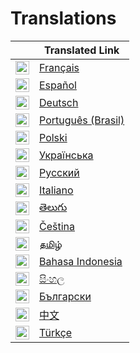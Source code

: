 # Translations

|                                                                                                                                                   | Translated Link                       |
| ------------------------------------------------------------------------------------------------------------------------------------------------- | ------------------------------------- |
| <img alt="French" title="French" src="https://cdn.staticaly.com/gh/hjnilsson/country-flags/master/svg/fr.svg" width="22">                     | [Français](README.fr.md)              |
| <img alt="Spanish" title="Spanish" src="https://cdn.staticaly.com/gh/hjnilsson/country-flags/master/svg/es.svg" width="22">                       | [Español](README.es.md)               |
| <img alt="German" title="German" src="https://cdn.staticaly.com/gh/hjnilsson/country-flags/master/svg/de.svg" width="22">                       | [Deutsch](README.de.md)               |
| <img alt="Portuguese (Brasil)" title="Portuguese (Brasil)" src="https://cdn.staticaly.com/gh/hjnilsson/country-flags/master/svg/br.svg" width="22"> | [Português (Brasil)](README.pt_br.md) |
| <img alt="Polish" title="Polish" src="https://cdn.staticaly.com/gh/hjnilsson/country-flags/master/svg/pl.svg" width="22">                         | [Polski](README.pl.md)                |
| <img alt="Ukrainian" title="Ukrainian" src="https://cdn.staticaly.com/gh/hjnilsson/country-flags/master/svg/ua.svg" width="22">                   | [Українська](./README.uk.md)          |
| <img alt="Russian" title="Russian" src="https://cdn.staticaly.com/gh/hjnilsson/country-flags/master/svg/ru.svg" width="22">                       | [Русский](./README.ru.md)             |
| <img alt="Italian" title="Italian" src="https://cdn.staticaly.com/gh/hjnilsson/country-flags/master/svg/it.svg" width="22">                     | [Italiano](./README.it.md)            |
| <img alt="Telugu" title="Telugu" src="https://cdn.staticaly.com/gh/hjnilsson/country-flags/master/svg/in.svg" width="22">            | [తెలుగు](./README.te.md)              |
| <img alt="Czech" title="Czech" src="https://cdn.staticaly.com/gh/hjnilsson/country-flags/master/svg/cz.svg" width="22">                       | [Čeština](README.cs.md)               |
| <img alt="Tamil" title="Tamil" src="https://cdn.staticaly.com/gh/hjnilsson/country-flags/master/svg/lk.svg" width="22">                           | [தமிழ்](./README.ta.md)               |
| <img alt="Indonesian" title="Indonesian" src="https://cdn.staticaly.com/gh/hjnilsson/country-flags/master/svg/id.svg" width="22">                 | [Bahasa Indonesia](./README.id.md)           |
| <img alt="Sinhala" title="Sinhala" src="https://cdn.staticaly.com/gh/hjnilsson/country-flags/master/svg/lk.svg" width="22">                         | [සිංහල](./README.si.md)               |
| <img alt="Bulgarian" title="Bulgarian" src="https://cdn.staticaly.com/gh/hjnilsson/country-flags/master/svg/bg.svg" width="22">                         | [Български](./README.bg.md)               |
| <img alt="Chinese" title="Chinese" src="https://cdn.staticaly.com/gh/hjnilsson/country-flags/master/svg/cn.svg" width="22">                         | [中文](./README.zh.md)               |
| <img alt="Turkish" title="Turkish" src="https://cdn.staticaly.com/gh/hjnilsson/country-flags/master/svg/tr.svg" width="22">                         | [Türkçe](./README.tr.md)               |
